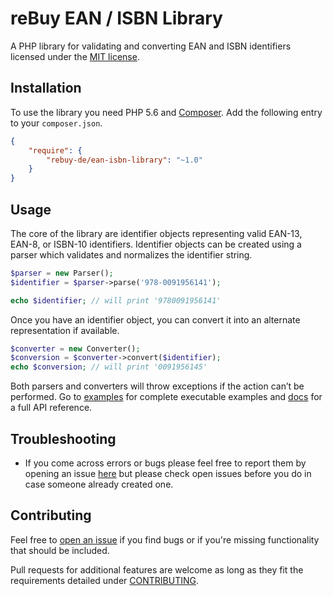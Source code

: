 # reBuy EAN / ISBN Library

A PHP library for validating and converting EAN and ISBN identifiers
licensed under the [MIT license](LICENSE.md).

## Installation

To use the library you need PHP 5.6 and [Composer](https://getcomposer.org/).
Add the following entry to your `composer.json`.

```json
{
    "require": {
        "rebuy-de/ean-isbn-library": "~1.0"
    }
}
```

## Usage

The core of the library are identifier objects representing valid EAN-13, EAN-8, or ISBN-10 identifiers.
Identifier objects can be created using a parser which validates and normalizes the identifier string.

```php
$parser = new Parser();
$identifier = $parser->parse('978-0091956141');

echo $identifier; // will print '9780091956141'
```

Once you have an identifier object, you can convert it into an alternate representation if available.

```php
$converter = new Converter();
$conversion = $converter->convert($identifier);
echo $conversion; // will print '0091956145'
```

Both parsers and converters will throw exceptions if the action can’t be performed.
Go to [examples](/examples) for complete executable examples and [docs](docs/ApiIndex.md) for a full API reference.

## Troubleshooting

* If you come across errors or bugs please feel free to report them by
opening an issue [here](https://github.com/rebuy-de/ean-isbn-library/issues)
but please check open issues before you do in case someone already created one.

## Contributing

Feel free to [open an issue](https://github.com/rebuy-de/ean-isbn-library/issues) if you find
bugs or if you're missing functionality that should be included.

Pull requests for additional features are welcome as long as
they fit the requirements detailed under [CONTRIBUTING](CONTRIBUTING.md).
